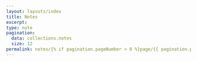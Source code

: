 ```yaml
---
layout: layouts/index
title: Notes
excerpt:
type: note
pagination:
  data: collections.notes
  size: 12
permalink: notes/{% if pagination.pageNumber > 0 %}page/{{ pagination.pageNumber }}{% else %}index{% endif %}.html
---
```

